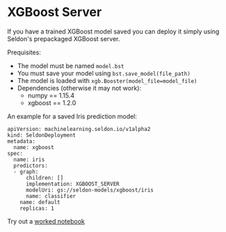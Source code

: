 # XGBoost Server

If you have a trained XGBoost model saved you can deploy it simply using Seldon's prepackaged XGBoost server.

Prequisites:

  * The model must be named `model.bst`
  * You must save your model using `bst.save_model(file_path)`
  * The model is loaded with `xgb.Booster(model_file=model_file)`
  * Dependencies (otherwise it may not work):
      + numpy == 1.15.4
      + xgboost == 1.2.0

An example for a saved Iris prediction model:

```
apiVersion: machinelearning.seldon.io/v1alpha2
kind: SeldonDeployment
metadata:
  name: xgboost
spec:
  name: iris
  predictors:
  - graph:
      children: []
      implementation: XGBOOST_SERVER
      modelUri: gs://seldon-models/xgboost/iris
      name: classifier
    name: default
    replicas: 1

```


Try out a [worked notebook](../examples/server_examples.html)
